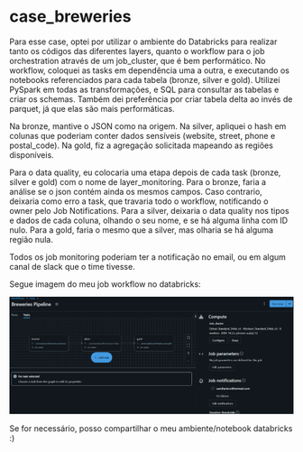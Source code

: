 # case_breweries


Para esse case, optei por utilizar o ambiente do Databricks para realizar tanto os códigos das diferentes layers, quanto o workflow para o job orchestration através de um job_cluster, que é bem performático.
No workflow, coloquei as tasks em dependência uma a outra, e executando os notebooks referenciados para cada tabela (bronze, silver e gold).
Utilizei PySpark em todas as transformações, e SQL para consultar as tabelas e criar os schemas.
Também dei preferência por criar tabela delta ao invés de parquet, já que elas são mais performáticas. 

Na bronze, mantive o JSON como na origem.
Na silver, apliquei o hash em colunas que poderiam conter dados sensíveis (website, street, phone e postal_code).
Na gold, fiz a agregação solicitada mapeando as regiões disponíveis.

Para o data quality, eu colocaria uma etapa depois de cada task (bronze, silver e gold) com o nome de layer_monitoring. 
Para o bronze, faria a análise se o json contém ainda os mesmos campos. Caso contrario, deixaria como erro a task, que travaria todo o workflow, notificando o owner pelo Job Notifications.
Para a silver, deixaria o data quality nos tipos e dados de cada coluna, olhando o seu nome, e se há alguma linha com ID nulo.
Para a gold, faria o mesmo que a silver, mas olharia se há alguma região nula.

Todos os job monitoring poderiam ter a notificação no email, ou em algum canal de slack que o time tivesse.

Segue imagem do meu job workflow no databricks:

![alt text](image.png)


Se for necessário, posso compartilhar o meu ambiente/notebook databricks :) 
